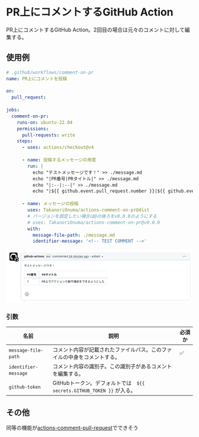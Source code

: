 # PR上にコメントするGitHub Action

PR上にコメントするGitHub Action。2回目の場合は元々のコメントに対して編集する。

## 使用例

```yml
# .github/workflows/comment-on-pr
name: PR上にコメントを投稿

on:
  pull_request:

jobs:
  comment-on-pr:
    runs-on: ubuntu-22.04
    permissions:
      pull-requests: write
    steps:
      - uses: actions/checkout@v4

      - name: 投稿するメッセージの用意
        run: |
          echo "テストメッセージです！" >> ./message.md
          echo "|PR番号|PRタイトル|" >> ./message.md
          echo "|:--|:--|" >> ./message.md
          echo "|${{ github.event.pull_request.number }}|${{ github.event.pull_request.title }}|" >> ./message.md

      - name: メッセージの投稿
        uses: TakanoriOnuma/actions-comment-on-pr@dist
        # バージョンを固定したい場合は@の後ろをv0.0.0のようにする
        # uses: TakanoriOnuma/actions-comment-on-pr@v0.0.0
        with:
          message-file-path: ./message.md
          identifier-message: '<!-- TEST COMMENT -->'
```

![PR上のコメントイメージ](./docs/images/example-comment-on-pr.png)

### 引数

| 名前                 | 説明                                                                     | 必須か |
| -------------------- | ------------------------------------------------------------------------ | ------ |
| `message-file-path`  | コメント内容が記載されたファイルパス。このファイルの中身をコメントする。 | ✅     |
| `identifier-message` | コメント内容の識別子。この識別子があるコメントを編集する。               |        |
| `github-token`       | GitHubトークン。デフォルトでは　`${{ secrets.GITHUB_TOKEN }}` が入る。   |        |

## その他

同等の機能が[actions-comment-pull-request](https://github.com/thollander/actions-comment-pull-request/)でできそう
